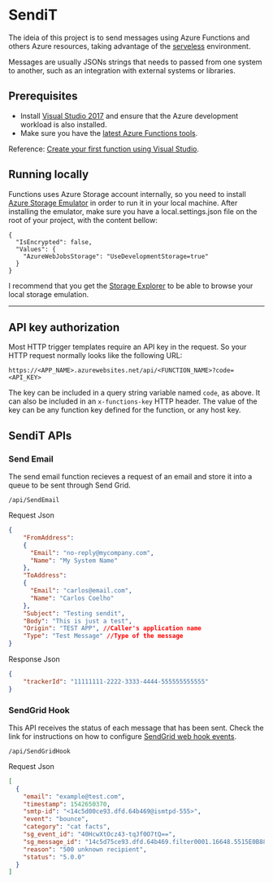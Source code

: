# SendiT

The ideia of this project is to send messages using Azure Functions and others Azure resources, taking advantage of the [serveless](https://azure.microsoft.com/solutions/serverless/) environment.

Messages are usually JSONs strings that needs to passed from one system to another, such as an integration with external systems or libraries.

## Prerequisites

* Install [Visual Studio 2017](https://azure.microsoft.com/downloads/) and ensure that the Azure development workload is also installed.
* Make sure you have the [latest Azure Functions tools](https://docs.microsoft.com/pt-br/azure/azure-functions/functions-develop-vs#check-your-tools-version).

Reference: [Create your first function using Visual Studio]("https://docs.microsoft.com/en-us/azure/azure-functions/functions-create-your-first-function-visual-studio).

## Running locally

Functions uses Azure Storage account internally, so you need to install [Azure Storage Emulator](https://docs.microsoft.com/en-us/azure/storage/common/storage-use-emulator) in order to run it in your local machine.
After installing the emulator, make sure you have a local.settings.json file on the root of your project, with the content bellow:

```
{
  "IsEncrypted": false,
  "Values": {
    "AzureWebJobsStorage": "UseDevelopmentStorage=true"
  }
}
```

I recommend that you get the [Storage Explorer](https://azure.microsoft.com/en-us/features/storage-explorer/) to be able to browse your local storage emulation.

---

## API key authorization
Most HTTP trigger templates require an API key in the request. So your HTTP request normally looks like the following URL:
```
https://<APP_NAME>.azurewebsites.net/api/<FUNCTION_NAME>?code=<API_KEY>
```
The key can be included in a query string variable named ```code```, as above. It can also be included in an ```x-functions-key``` HTTP header. The value of the key can be any function key defined for the function, or any host key.

## SendiT APIs

### Send Email

The send email function recieves a request of an email and store it into a queue to be sent through Send Grid.
```
/api/SendEmail
```

Request Json
```json
{
    "FromAddress":
    {
      "Email": "no-reply@mycompany.com",
      "Name": "My System Name"
    },
    "ToAddress":
    {
      "Email": "carlos@email.com",
      "Name": "Carlos Coelho"
    },
    "Subject": "Testing sendit",
    "Body": "This is just a test",
    "Origin": "TEST APP", //Caller's application name
    "Type": "Test Message" //Type of the message
}
```
Response Json
```json
{
    "trackerId": "11111111-2222-3333-4444-555555555555"
}
```

### SendGrid Hook

This API receives the status of each message that has been sent. Check the link for instructions on how to configure [SendGrid web hook events](https://sendgrid.com/docs/API_Reference/Event_Webhook/event.html). 
```
/api/SendGridHook
```

Request Json
```json
[
  {
    "email": "example@test.com",
    "timestamp": 1542650370,
    "smtp-id": "<14c5d00ce93.dfd.64b469@ismtpd-555>",
    "event": "bounce",
    "category": "cat facts",
    "sg_event_id": "40HcwXtOcz43-tqJf0O7tQ==",
    "sg_message_id": "14c5d75ce93.dfd.64b469.filter0001.16648.5515E0B88.0",
    "reason": "500 unknown recipient",
    "status": "5.0.0"
  }
]
